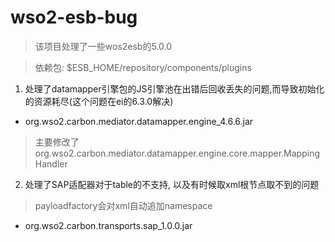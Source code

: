 # wso2-esb-bug

> 该项目处理了一些wos2esb的5.0.0

> 依赖包: $ESB_HOME/repository/components/plugins

1. 处理了datamapper引擎包的JS引擎池在出错后回收丢失的问题,而导致初始化的资源耗尽(这个问题在ei的6.3.0解决)

- org.wso2.carbon.mediator.datamapper.engine_4.6.6.jar

> 主要修改了org.wso2.carbon.mediator.datamapper.engine.core.mapper.MappingHandler
	
2. 处理了SAP适配器对于table的不支持, 以及有时候取xml根节点取不到的问题

> payloadfactory会对xml自动追加namespace
	
- org.wso2.carbon.transports.sap_1.0.0.jar

